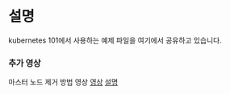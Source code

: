 # 설명

kubernetes 101에서 사용하는 예제 파일을 여기에서 공유하고 있습니다.


### 추가 영상
마스터 노드 제거 방법 영상
[영상](https://www.youtube.com/watch?v=8PaCZ1FiZoo)
[설명](files/master_remove_step.md)
